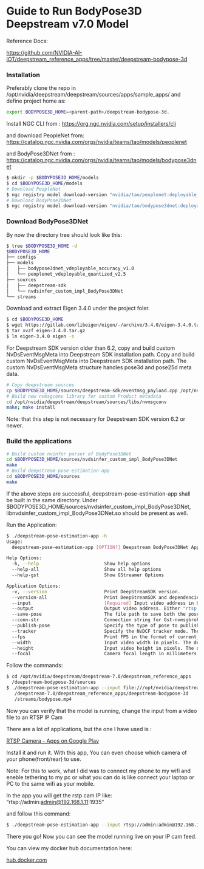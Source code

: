 # Guide to Run BodyPose3D Deepstream v7.0 Model

Reference Docs:

https://github.com/NVIDIA-AI-IOT/deepstream_reference_apps/tree/master/deepstream-bodypose-3d

### Installation

Preferably clone the repo in /opt/nvidia/deepstream/deepstream/sources/apps/sample_apps/ and define project home as:

```bash
export BODYPOSE3D_HOME=<parent-path>/deepstream-bodypose-3d.
```

Install NGC CLI from : https://org.ngc.nvidia.com/setup/installers/cli

 and download PeopleNet from: https://catalog.ngc.nvidia.com/orgs/nvidia/teams/tao/models/peoplenet

and BodyPose3DNet from : https://catalog.ngc.nvidia.com/orgs/nvidia/teams/tao/models/bodypose3dnet

```bash
$ mkdir -p $BODYPOSE3D_HOME/models
$ cd $BODYPOSE3D_HOME/models
# Download PeopleNet
$ ngc registry model download-version "nvidia/tao/peoplenet:deployable_quantized_v2.5"
# Download BodyPose3DNet
$ ngc registry model download-version "nvidia/tao/bodypose3dnet:deployable_accuracy_v1.0"
```

### Download BodyPose3DNet

By now the directory tree should look like this:

```bash
$ tree $BODYPOSE3D_HOME -d
$BODYPOSE3D_HOME
├── configs
├── models
│   ├── bodypose3dnet_vdeployable_accuracy_v1.0
│   └── peoplenet_vdeployable_quantized_v2.5
├── sources
│   ├── deepstream-sdk
│   └── nvdsinfer_custom_impl_BodyPose3DNet
└── streams
```

Download and extract Eigen 3.4.0 under the project foler.

```bash
$ cd $BODYPOSE3D_HOME
$ wget https://gitlab.com/libeigen/eigen/-/archive/3.4.0/eigen-3.4.0.tar.gz
$ tar xvzf eigen-3.4.0.tar.gz
$ ln eigen-3.4.0 eigen -s
```

For Deepstream SDK version older than 6.2, copy and build custom NvDsEventMsgMeta into Deepstream SDK installation path. Copy and build custom NvDsEventMsgMeta into Deepstream SDK installation path. The custom NvDsEventMsgMeta structure handles pose3d and pose25d meta data.

```bash
# Copy deepstream sources
cp $BODYPOSE3D_HOME/sources/deepstream-sdk/eventmsg_payload.cpp /opt/nvidia/deepstream/deepstream/sources/libs/nvmsgconv/deepstream_schema
# Build new nvmsgconv library for custom Product metadata
cd /opt/nvidia/deepstream/deepstream/sources/libs/nvmsgconv
make; make install
```

Note: that this step is not necessary for Deepstream SDK version 6.2 or newer.

### Build the applications

```bash
# Build custom nvinfer parser of BodyPose3DNet
cd $BODYPOSE3D_HOME/sources/nvdsinfer_custom_impl_BodyPose3DNet
make
# Build deepstream-pose-estimation-app
cd $BODYPOSE3D_HOME/sources
make
```

If the above steps are successful, deepstream-pose-estimation-app shall be built in the same directory. Under $BODYPOSE3D_HOME/sources/nvdsinfer_custom_impl_BodyPose3DNet, libnvdsinfer_custom_impl_BodyPose3DNet.so should be present as well.

Run the Application:

```bash
$ ./deepstream-pose-estimation-app -h
Usage:
  deepstream-pose-estimation-app [OPTION?] Deepstream BodyPose3DNet App

Help Options:
  -h, --help                        Show help options
  --help-all                        Show all help options
  --help-gst                        Show GStreamer Options

Application Options:
  -v, --version                     Print DeepStreamSDK version.
  --version-all                     Print DeepStreamSDK and dependencies version.
  --input                           [Required] Input video address in URI format by starting with "rtsp://" or "file://".
  --output                          Output video address. Either "rtsp://" or a file path is acceptable. If the value is "rtsp://", then the result video is published at "rtsp://localhost:8554/ds-test".
  --save-pose                       The file path to save both the pose25d and the recovered pose3d in JSON format.
  --conn-str                        Connection string for Gst-nvmsgbroker, e.g. <ip address>;<port>;<topic>.
  --publish-pose                    Specify the type of pose to publish. Acceptable value is either "pose3d" or "pose25d". If not specified, both "pose3d" and "pose25d" are published to the message broker.
  --tracker                         Specify the NvDCF tracker mode. The acceptable value is either "accuracy" or "perf". The default value is "accuracy".
  --fps                             Print FPS in the format of current_fps (averaged_fps).
  --width                           Input video width in pixels. The default value is 1280.
  --height                          Input video height in pixels. The default value is 720.
  --focal                           Camera focal length in millimeters. The default value is 800.79041.
```

Follow the commands:

```bash
$ cd /opt/nvidia/deepstream/deepstream-7.0/deepstream_reference_apps
  /deepstream-bodypose-3d/sources
$ ./deepstream-pose-estimation-app --input file:///opt/nvidia/deepstream
   /deepstream-7.0/deepstream_reference_apps/deepstream-bodypose-3d
   /streams/bodypose.mp4
```

Now you can verify that the model is running, change the input from a video file to an RTSP IP Cam

 There are a lot of applications, but the one I have used is :

[RTSP Camera - Apps on Google Play](https://play.google.com/store/apps/details?id=video.surveillance.rtsp.camera)

Install it and run it. With this app, You can even choose which camera of your phone(front/rear) to use.

Note: For this to work, what I did was to connect my phone to my wifi and eneble tethering to my pc or what you can do is like connect your laptop or PC to the same wifi as your mobile.

In the app you will get the rstp cam IP like: “rtsp://admin:admin@192.168.1.11:1935”

and follow this command:

```bash
$ ./deepstream-pose-estimation-app --input rtsp://admin:admin@192.168.1.11:1935
```

There you go! Now you can see the model running live on your IP cam feed.

You can view my docker hub documentation here: 

[hub.docker.com](https://hub.docker.com/repository/docker/basilshaji32/deepstream-bodypose3d/general)
